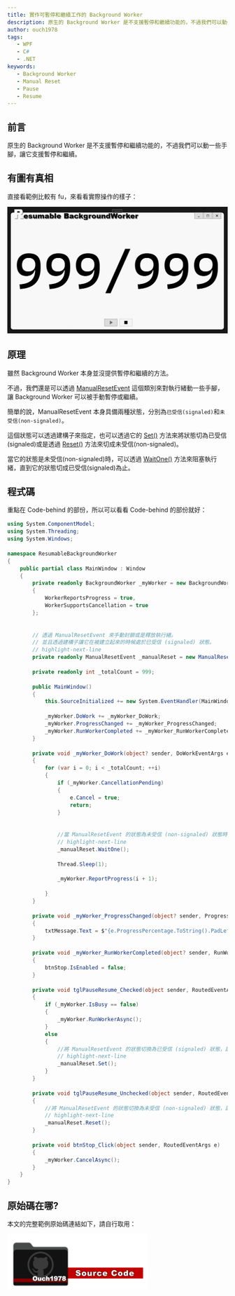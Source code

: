 ```yaml
---
title: 實作可暫停和繼續工作的 Background Worker
description: 原生的 Background Worker 是不支援暫停和繼續功能的，不過我們可以動一些手腳，讓它支援暫停和繼續。
author: ouch1978
tags: 
   - WPF
   - C#
   - .NET
keywords: 
   - Background Worker
   - Manual Reset
   - Pause
   - Resume
---
```


## 前言

原生的 Background Worker 是不支援暫停和繼續功能的，不過我們可以動一些手腳，讓它支援暫停和繼續。

## 有圖有真相

直接看範例比較有 fu，來看看實際操作的樣子：

![實際操作範例](resumable-background-worker.gif "Resumable background worker sample")

## 原理

雖然 Background Worker 本身並沒提供暫停和繼續的方法。

不過，我們還是可以透過 [ManualResetEvent](https://docs.microsoft.com/en-us/dotnet/api/system.threading.manualresetevent?view=net-6.0 "ManualResetEvent") 這個類別來對執行緒動一些手腳，讓 Background Worker 可以被手動暫停或繼續。

簡單的說，ManualResetEvent 本身具備兩種狀態，分別為`已受信(signaled)`和`未受信(non-signaled)`。

這個狀態可以透過建構子來指定，也可以透過它的 [Set()](https://docs.microsoft.com/en-us/dotnet/api/system.threading.eventwaithandle.set?view=net-6.0#system-threading-eventwaithandle-set "ManualResetEvent.Set()") 方法來將狀態切為已受信(signaled)或是透過 [Reset()](https://docs.microsoft.com/en-us/dotnet/api/system.threading.eventwaithandle.reset?view=net-6.0#system-threading-eventwaithandle-reset "ManualResetEvent.Reset()") 方法來切成未受信(non-signaled)。

當它的狀態是未受信(non-signaled)時，可以透過 [WaitOne()](https://docs.microsoft.com/en-us/dotnet/api/system.threading.waithandle.waitone?view=net-6.0#system-threading-waithandle-waitone "ManualResetEvent.WaitOne()") 方法來阻塞執行緒，直到它的狀態切成已受信(signaled)為止。

## 程式碼

重點在 Code-behind 的部份，所以可以看看 Code-behind 的部份就好：

```csharp title="MainWindow.xaml.cs"
using System.ComponentModel;
using System.Threading;
using System.Windows;

namespace ResumableBackgroundWorker
{
    public partial class MainWindow : Window
    {
        private readonly BackgroundWorker _myWorker = new BackgroundWorker
        {
            WorkerReportsProgress = true,
            WorkerSupportsCancellation = true
        };


        // 透過 ManualResetEvent 來手動封鎖或是釋放執行緖。
        // 並且透過建構子讓它在被建立起來的時候處於已受信 (signaled) 狀態。
        // highlight-next-line
        private readonly ManualResetEvent _manualReset = new ManualResetEvent(true);

        private readonly int _totalCount = 999;

        public MainWindow()
        {
            this.SourceInitialized += new System.EventHandler(MainWindow_SourceInitialized);

            _myWorker.DoWork += _myWorker_DoWork;
            _myWorker.ProgressChanged += _myWorker_ProgressChanged;
            _myWorker.RunWorkerCompleted += _myWorker_RunWorkerCompleted;
        }

        private void _myWorker_DoWork(object? sender, DoWorkEventArgs e)
        {
            for (var i = 0; i < _totalCount; ++i)
            {
                if (_myWorker.CancellationPending)
                {
                    e.Cancel = true;
                    return;
                }


                //當 ManualResetEvent 的狀態為未受信 (non-signaled) 狀態時會阻塞執行緒。
                // highlight-next-line
                _manualReset.WaitOne();

                Thread.Sleep(1);

                _myWorker.ReportProgress(i + 1);

            }
        }

        private void _myWorker_ProgressChanged(object? sender, ProgressChangedEventArgs e)
        {
            txtMessage.Text = $"{e.ProgressPercentage.ToString().PadLeft(_totalCount.ToString().Length)}/{_totalCount}";
        }

        private void _myWorker_RunWorkerCompleted(object? sender, RunWorkerCompletedEventArgs e)
        {
            btnStop.IsEnabled = false;
        }

        private void tglPauseResume_Checked(object sender, RoutedEventArgs e)
        {
            if (_myWorker.IsBusy == false)
            {
                _myWorker.RunWorkerAsync();
            }
            else
            {
                //將 ManualResetEvent 的狀態切換為已受信 (signaled) 狀態，讓它在呼叫 WaitOne() 方法時讓執行緒繼續執行。
                // highlight-next-line
                _manualReset.Set();
            }
        }

        private void tglPauseResume_Unchecked(object sender, RoutedEventArgs e)
        {
            //將 ManualResetEvent 的狀態切換為未受信 (non-signaled) 狀態，讓它在呼叫 WaitOne() 方法時阻擋執行緒繼續執行。
            // highlight-next-line
            _manualReset.Reset();
        }

        private void btnStop_Click(object sender, RoutedEventArgs e)
        {
            _myWorker.CancelAsync();
        }
    }
}
```

## 原始碼在哪?

本文的完整範例原始碼連結如下，請自行取用：

[![Sample](/img/source-code.png)](https://github.com/Ouch1978/wpf-resumable-background-worker "WPF resumable background worker")

